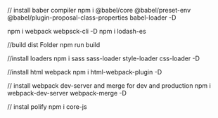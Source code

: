// install baber compiler
npm i @babel/core @babel/preset-env @babel/plugin-proposal-class-properties babel-loader -D 
 
 npm i webpack webpsck-cli -D
 npm i lodash-es  

 //build dist Folder
 npm run build

//install loaders
npm i sass sass-loader style-loader css-loader -D

//install html webpack
npm i html-webpack-plugin -D

// install webpack dev-server and merge for dev and production
npm i webpack-dev-server webpack-merge -D

// instal polify
npm i core-js
